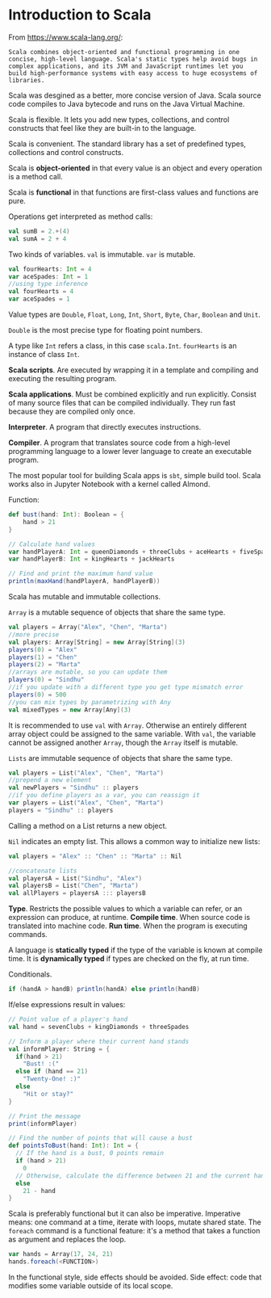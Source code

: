 # Introduction to Scala

From https://www.scala-lang.org/:

```
Scala combines object-oriented and functional programming in one concise, high-level language. Scala's static types help avoid bugs in complex applications, and its JVM and JavaScript runtimes let you build high-performance systems with easy access to huge ecosystems of libraries.
```

Scala was desgined as a better, more concise version of Java. Scala source code compiles to Java bytecode and runs on the Java Virtual Machine. 

Scala is flexible. It lets you add new types, collections, and control constructs that feel like they are built-in to the language. 

Scala is convenient. The standard library has a set of predefined types, collections and control constructs. 

Scala is **object-oriented** in that every value is an object and every operation is a method call. 

Scala is **functional** in that functions are first-class values and functions are pure. 

Operations get interpreted as method calls: 

```scala
val sumB = 2.+(4)
val sumA = 2 + 4
```

Two kinds of variables. `val` is immutable. `var` is mutable. 

```scala
val fourHearts: Int = 4
var aceSpades: Int = 1
//using type inference
val fourHearts = 4
var aceSpades = 1
```

Value types are `Double`, `Float`, `Long`, `Int`, `Short`, `Byte`, `Char`, `Boolean` and `Unit`. 

`Double` is the most precise type for floating point numbers. 

A type like `Int` refers a class, in this case `scala.Int`. `fourHearts` is an instance of class `Int`. 

**Scala scripts**. Are executed by wrapping it in a template and compiling and executing the resulting program. 

**Scala applications**. Must be combined explicitly and run explicitly. Consist of many source files that can be compiled individually.  They run fast because they are compiled only once. 

**Interpreter**. A program that directly executes instructions. 

**Compiler**. A program that translates source code from a high-level programming language to a lower lever language to create an executable program. 

The most popular tool for building Scala apps is `sbt`, simple build tool. Scala works also in Jupyter Notebook with a kernel called Almond.

Function: 

```scala
def bust(hand: Int): Boolean = {
    hand > 21
}

// Calculate hand values
var handPlayerA: Int = queenDiamonds + threeClubs + aceHearts + fiveSpades
var handPlayerB: Int = kingHearts + jackHearts

// Find and print the maximum hand value
println(maxHand(handPlayerA, handPlayerB))
```

Scala has mutable and immutable collections. 

`Array` is a mutable sequence of objects that share the same type. 

```scala
val players = Array("Alex", "Chen", "Marta")
//more precise
val players: Array[String] = new Array[String](3)
players(0) = "Alex"
players(1) = "Chen"
players(2) = "Marta"
//arrays are mutable, so you can update them 
players(0) = "Sindhu"
//if you update with a different type you get type mismatch error
players(0) = 500
//you can mix types by parametrizing with Any
val mixedTypes = new Array[Any](3)
```

It is recommended to use `val` with `Array`. Otherwise an entirely different array object could be assigned to the same variable. With `val`, the variable cannot be assigned another `Array`, though the `Array` itself is mutable. 

`Lists` are immutable sequence of objects that share the same type. 

```scala
val players = List("Alex", "Chen", "Marta")
//prepend a new element
val newPlayers = "Sindhu" :: players
//if you define players as a var, you can reassign it
var players = List("Alex", "Chen", "Marta")
players = "Sindhu" :: players
```

Calling a method on a List returns a new object. 

`Nil` indicates an empty list. This allows a common way to initialize new lists:

```scala
val players = "Alex" :: "Chen" :: "Marta" :: Nil
```

```scala
//concatenate lists
val playersA = List("Sindhu", "Alex")
val playersB = List("Chen", "Marta")
val allPlayers = playersA ::: playersB
```

**Type**. Restricts the possible values to which a variable can refer, or an expression can produce, at runtime. 
**Compile time**. When source code is translated into machine code. 
**Run time**. When the program is executing commands. 

A language is **statically typed** if the type of the variable is known at compile time. It is **dynamically typed** if types are checked on the fly, at run time. 

Conditionals. 

```scala
if (handA > handB) println(handA) else println(handB)
```

If/else expressions result in values:

```scala
// Point value of a player's hand
val hand = sevenClubs + kingDiamonds + threeSpades

// Inform a player where their current hand stands
val informPlayer: String = {
  if(hand > 21)
    "Bust! :("
  else if (hand == 21)
    "Twenty-One! :)"
  else
    "Hit or stay?"
}

// Print the message
print(informPlayer)
```

```scala
// Find the number of points that will cause a bust
def pointsToBust(hand: Int): Int = {
  // If the hand is a bust, 0 points remain
  if (hand > 21)
    0
  // Otherwise, calculate the difference between 21 and the current hand
  else
    21 - hand
}
```

Scala is preferably functional but it can also be imperative. Imperative means: one command at a time, iterate with loops, mutate shared state. The `foreach` command is a functional feature: it's a method that takes a function as argument and replaces the loop. 

```scala
var hands = Array(17, 24, 21)
hands.foreach(<FUNCTION>)
```

In the functional style, side effects should be avoided. Side effect: code that modifies some variable outside of its local scope. 
